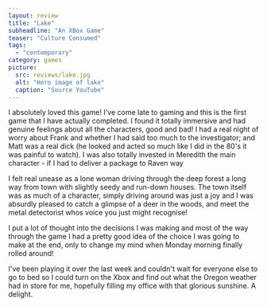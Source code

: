 ```yaml
---
layout: review
title: "Lake"
subheadline: "An XBox Game"
teaser: "Culture Consumed"
tags:
  - "contemporary"
category: games
picture:
  src: reviews/lake.jpg
  alt: "Hero image of lake"
  caption: "Source YouTube"
---
```

I absolutely loved this game! I've come late to gaming and this is the first game that I have actually completed. I found it
totally immersive and had genuine feelings about all the characters, good and bad! I had a real night of worry about Frank and
whether I had said too much to the investigator; and Matt was a real dick (he looked and acted so much like I did in the 80's
it was painful to watch). I was also totally invested in Meredith the main character - if I had to deliver a package to Raven way

I felt real unease as a lone woman driving through the deep forest a long way from town with slightly seedy and run-down houses.
The town itself was as much of a character, simply driving around was just a joy and I was absurdly pleased to catch a glimpse
of a deer in the woods, and meet the metal detectorist whos voice you just might recognise!

I put a lot of thought into the decisions I was making and most of the way through the game I had a
pretty good idea of the choice
I was going to make at the end, only to change my mind when Monday morning finally rolled around!

I've been playing it over the
last week and couldn't wait for everyone else to go to bed so I could turn on the Xbox and find out what the Oregon weather
had in store for me, hopefully filling my office with that glorious sunshine. A delight.